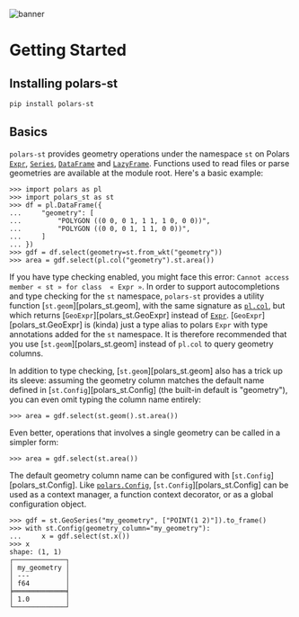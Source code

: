 ![banner](https://github.com/Oreilles/polars-st/blob/main/assets/banner.svg?raw=true)

# Getting Started

## Installing polars-st

```sh
pip install polars-st
```

## Basics

`polars-st` provides geometry operations under the namespace `st` on Polars [`Expr`](https://docs.pola.rs/api/python/stable/reference/expressions/index.html), [`Series`](https://docs.pola.rs/api/python/stable/reference/series/index.html), [`DataFrame`](https://docs.pola.rs/api/python/stable/reference/dataframe/index.html) and  [`LazyFrame`](https://docs.pola.rs/api/python/stable/reference/lazyframe/index.html). Functions used to read files or parse geometries are available at the module root. Here's a basic example:

``` pycon
>>> import polars as pl
>>> import polars_st as st
>>> df = pl.DataFrame({
...     "geometry": [
...         "POLYGON ((0 0, 0 1, 1 1, 1 0, 0 0))",
...         "POLYGON ((0 0, 0 1, 1 1, 0 0))",
...     ]
... })
>>> gdf = df.select(geometry=st.from_wkt("geometry"))
>>> area = gdf.select(pl.col("geometry").st.area())
```

If you have type checking enabled, you might face this error: `Cannot access member « st » for class  « Expr »`. In order to support autocompletions and type checking for the `st` namespace, `polars-st` provides a utility function [`st.geom`][polars_st.geom], with the same signature as [`pl.col`](https://docs.pola.rs/api/python/stable/reference/expressions/col.html), but which returns [`GeoExpr`][polars_st.GeoExpr] instead of [`Expr`](https://docs.pola.rs/api/python/stable/reference/expressions/index.html). [`GeoExpr`][polars_st.GeoExpr] is (kinda) just a type alias to polars `Expr` with type annotations added for the `st` namespace. It is therefore recommended that you use [`st.geom`][polars_st.geom] instead of `pl.col` to query geometry columns.

In addition to type checking, [`st.geom`][polars_st.geom] also has a trick up its sleeve: assuming the geometry column matches the default name defined in [`st.Config`][polars_st.Config] (the built-in default is "geometry"), you can even omit typing the column name entirely:

```pycon
>>> area = gdf.select(st.geom().st.area())
```

Even better, operations that involves a single geometry can be called in a simpler form:

``` pycon
>>> area = gdf.select(st.area())
```

The default geometry column name can be configured with [`st.Config`][polars_st.Config]. Like [`polars.Config`](https://docs.pola.rs/api/python/stable/reference/config.html), [`st.Config`][polars_st.Config] can be used as a context manager, a function context decorator, or as a global configuration object.

```pycon
>>> gdf = st.GeoSeries("my_geometry", ["POINT(1 2)"]).to_frame()
>>> with st.Config(geometry_column="my_geometry"):
...     x = gdf.select(st.x())
>>> x
shape: (1, 1)
┌─────────────┐
│ my_geometry │
│ ---         │
│ f64         │
╞═════════════╡
│ 1.0         │
└─────────────┘
```
